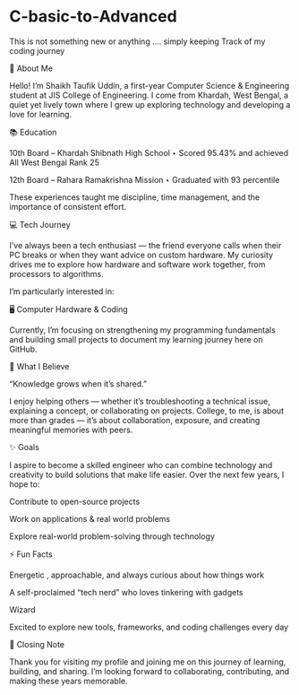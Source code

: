 # C-basic-to-Advanced
This is not something new or anything .... simply keeping Track of my coding journey

👋 About Me

Hello! I’m Shaikh Taufik Uddin, a first-year Computer Science & Engineering student at JIS College of Engineering.
I come from Khardah, West Bengal, a quiet yet lively town where I grew up exploring technology and developing a love for learning.

📚 Education

10th Board – Khardah Shibnath High School
‣ Scored 95.43% and achieved All West Bengal Rank 25

12th Board – Rahara Ramakrishna Mission
‣ Graduated with 93 percentile

These experiences taught me discipline, time management, and the importance of consistent effort.

💻 Tech Journey

I’ve always been a tech enthusiast — the friend everyone calls when their PC breaks or when they want advice on custom hardware.
My curiosity drives me to explore how hardware and software work together, from processors to algorithms.

I’m particularly interested in:

🖥️ Computer Hardware & Coding 

Currently, I’m focusing on strengthening my programming fundamentals and building small projects to document my learning journey here on GitHub.

🌱 What I Believe

“Knowledge grows when it’s shared.”

I enjoy helping others — whether it’s troubleshooting a technical issue, explaining a concept, or collaborating on projects.
College, to me, is about more than grades — it’s about collaboration, exposure, and creating meaningful memories with peers.

✨ Goals

I aspire to become a skilled engineer who can combine technology and creativity to build solutions that make life easier.
Over the next few years, I hope to:

Contribute to open-source projects

Work on applications & real world problems

Explore real-world problem-solving through technology

⚡ Fun Facts

Energetic , approachable, and always curious about how things work

A self-proclaimed “tech nerd” who loves tinkering with gadgets

Wizard 

Excited to explore new tools, frameworks, and coding challenges every day

🙌 Closing Note

Thank you for visiting my profile and joining me on this journey of learning, building, and sharing.
I’m looking forward to collaborating, contributing, and making these years memorable.
